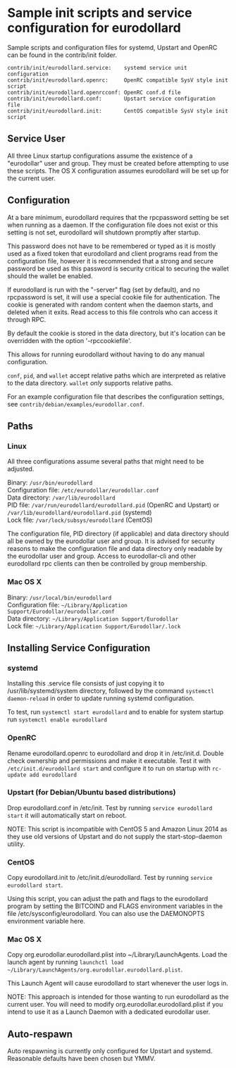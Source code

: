 Sample init scripts and service configuration for eurodollard
==========================================================

Sample scripts and configuration files for systemd, Upstart and OpenRC
can be found in the contrib/init folder.

    contrib/init/eurodollard.service:    systemd service unit configuration
    contrib/init/eurodollard.openrc:     OpenRC compatible SysV style init script
    contrib/init/eurodollard.openrcconf: OpenRC conf.d file
    contrib/init/eurodollard.conf:       Upstart service configuration file
    contrib/init/eurodollard.init:       CentOS compatible SysV style init script

Service User
---------------------------------

All three Linux startup configurations assume the existence of a "eurodollar" user
and group.  They must be created before attempting to use these scripts.
The OS X configuration assumes eurodollard will be set up for the current user.

Configuration
---------------------------------

At a bare minimum, eurodollard requires that the rpcpassword setting be set
when running as a daemon.  If the configuration file does not exist or this
setting is not set, eurodollard will shutdown promptly after startup.

This password does not have to be remembered or typed as it is mostly used
as a fixed token that eurodollard and client programs read from the configuration
file, however it is recommended that a strong and secure password be used
as this password is security critical to securing the wallet should the
wallet be enabled.

If eurodollard is run with the "-server" flag (set by default), and no rpcpassword is set,
it will use a special cookie file for authentication. The cookie is generated with random
content when the daemon starts, and deleted when it exits. Read access to this file
controls who can access it through RPC.

By default the cookie is stored in the data directory, but it's location can be overridden
with the option '-rpccookiefile'.

This allows for running eurodollard without having to do any manual configuration.

`conf`, `pid`, and `wallet` accept relative paths which are interpreted as
relative to the data directory. `wallet` *only* supports relative paths.

For an example configuration file that describes the configuration settings,
see `contrib/debian/examples/eurodollar.conf`.

Paths
---------------------------------

### Linux

All three configurations assume several paths that might need to be adjusted.

Binary:              `/usr/bin/eurodollard`  
Configuration file:  `/etc/eurodollar/eurodollar.conf`  
Data directory:      `/var/lib/eurodollard`  
PID file:            `/var/run/eurodollard/eurodollard.pid` (OpenRC and Upstart) or `/var/lib/eurodollard/eurodollard.pid` (systemd)  
Lock file:           `/var/lock/subsys/eurodollard` (CentOS)  

The configuration file, PID directory (if applicable) and data directory
should all be owned by the eurodollar user and group.  It is advised for security
reasons to make the configuration file and data directory only readable by the
eurodollar user and group.  Access to eurodollar-cli and other eurodollard rpc clients
can then be controlled by group membership.

### Mac OS X

Binary:              `/usr/local/bin/eurodollard`  
Configuration file:  `~/Library/Application Support/Eurodollar/eurodollar.conf`  
Data directory:      `~/Library/Application Support/Eurodollar`  
Lock file:           `~/Library/Application Support/Eurodollar/.lock`  

Installing Service Configuration
-----------------------------------

### systemd

Installing this .service file consists of just copying it to
/usr/lib/systemd/system directory, followed by the command
`systemctl daemon-reload` in order to update running systemd configuration.

To test, run `systemctl start eurodollard` and to enable for system startup run
`systemctl enable eurodollard`

### OpenRC

Rename eurodollard.openrc to eurodollard and drop it in /etc/init.d.  Double
check ownership and permissions and make it executable.  Test it with
`/etc/init.d/eurodollard start` and configure it to run on startup with
`rc-update add eurodollard`

### Upstart (for Debian/Ubuntu based distributions)

Drop eurodollard.conf in /etc/init.  Test by running `service eurodollard start`
it will automatically start on reboot.

NOTE: This script is incompatible with CentOS 5 and Amazon Linux 2014 as they
use old versions of Upstart and do not supply the start-stop-daemon utility.

### CentOS

Copy eurodollard.init to /etc/init.d/eurodollard. Test by running `service eurodollard start`.

Using this script, you can adjust the path and flags to the eurodollard program by
setting the BITCOIND and FLAGS environment variables in the file
/etc/sysconfig/eurodollard. You can also use the DAEMONOPTS environment variable here.

### Mac OS X

Copy org.eurodollar.eurodollard.plist into ~/Library/LaunchAgents. Load the launch agent by
running `launchctl load ~/Library/LaunchAgents/org.eurodollar.eurodollard.plist`.

This Launch Agent will cause eurodollard to start whenever the user logs in.

NOTE: This approach is intended for those wanting to run eurodollard as the current user.
You will need to modify org.eurodollar.eurodollard.plist if you intend to use it as a
Launch Daemon with a dedicated eurodollar user.

Auto-respawn
-----------------------------------

Auto respawning is currently only configured for Upstart and systemd.
Reasonable defaults have been chosen but YMMV.
